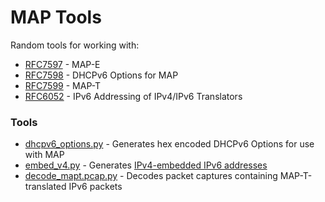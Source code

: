 # MAP Tools

Random tools for working with:
* [RFC7597](https://tools.ietf.org/html/rfc7597) - MAP-E 
* [RFC7598](https://tools.ietf.org/html/rfc7598) - DHCPv6 Options for MAP
* [RFC7599](https://tools.ietf.org/html/rfc7599) - MAP-T
* [RFC6052](https://tools.ietf.org/html/rfc6052) - IPv6 Addressing of IPv4/IPv6 Translators


### Tools
* [dhcpv6_options.py](https://github.com/detobate/MAP-tools/blob/master/dhcpv6_options.py) -  Generates hex encoded DHCPv6 Options for use with MAP
* [embed_v4.py](https://github.com/detobate/MAP-tools/blob/master/embed_v4.py) - Generates [IPv4-embedded IPv6 addresses](https://tools.ietf.org/html/rfc6052#section-2.2)
* [decode_mapt.pcap.py](https://github.com/detobate/MAP-tools/blob/master/decode_mapt_pcap.py) - Decodes packet captures containing MAP-T-translated IPv6 packets